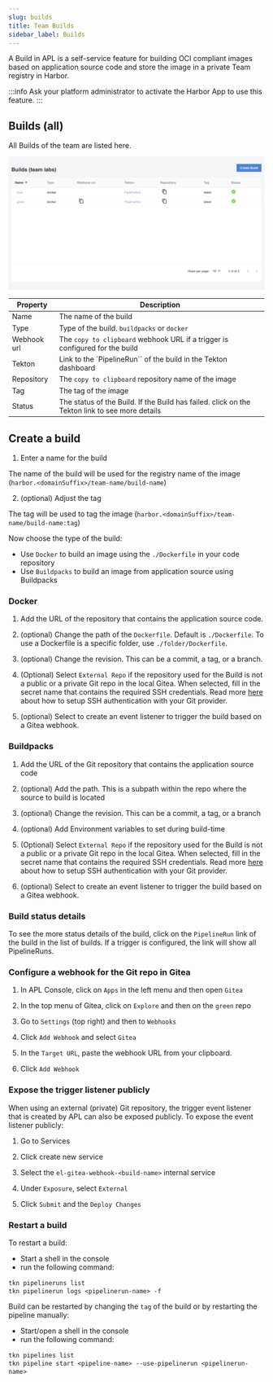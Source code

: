 ```yaml
---
slug: builds
title: Team Builds
sidebar_label: Builds
---
```


<!-- ![Console: new service](img/team-builds.png) -->

A Build in APL is a self-service feature for building OCI compliant images based on application source code and store the image in a private Team registry in Harbor.

:::info
Ask your platform administrator to activate the Harbor App to use this feature.
:::

## Builds (all)

All Builds of the team are listed here.

![Team builds](../../img/team-builds.png)

| Property      | Description                                                     |
| ------------- | --------------------------------------------------------------- |
| Name          | The name of the build                                           |
| Type          | Type of the build. `buildpacks` or `docker`                     |
| Webhook url   | The `copy to clipboard` webhook URL if a trigger is configured for the build |
| Tekton        | Link to the `PipelineRun`` of the build in the Tekton dashboard |
| Repository    | The `copy to clipboard` repository name of the image            |
| Tag           | The tag of the image                                            |
| Status        | The status of the Build. If the Build has failed. click on the Tekton link to see more details |

## Create a build

1. Enter a name for the build

The name of the build will be used for the registry name of the image (`harbor.<domainSuffix>/team-name/build-name`)

2. (optional) Adjust the tag

The tag will be used to tag the image  (`harbor.<domainSuffix>/team-name/build-name:tag`)

Now choose the type of the build:

- Use `Docker` to build an image using the `./Dockerfile` in your code repository
- Use `Buildpacks` to build an image from application source using Buildpacks

### Docker

1. Add the URL of the repository that contains the application source code.

2. (optional) Change the path of the `Dockerfile`. Default is `./Dockerfile`. To use a Dockerfile is a specific folder, use `./folder/Dockerfile`.

3. (optional) Change the revision. This can be a commit, a tag, or a branch.

4. (Optional) Select `External Repo` if the repository used for the Build is not a public or a private Git repo in the local Gitea. When selected, fill in the secret name that contains the required SSH credentials. Read more [here](https://tekton.dev/docs/how-to-guides/clone-repository/#git-authentication) about how to setup SSH authentication with your Git provider.

5. (optional) Select to create an event listener to trigger the build based on a Gitea webhook.

### Buildpacks

1. Add the URL of the Git repository that contains the application source code

2. (optional) Add the path. This is a subpath within the repo where the source to build is located

3. (optional) Change the revision. This can be a commit, a tag, or a branch

4. (optional) Add Environment variables to set during build-time

5. (Optional) Select `External Repo` if the repository used for the Build is not a public or a private Git repo in the local Gitea. When selected, fill in the secret name that contains the required SSH credentials. Read more [here](https://tekton.dev/docs/how-to-guides/clone-repository/#git-authentication) about how to setup SSH authentication with your Git provider.

6. (optional) Select to create an event listener to trigger the build based on a Gitea webhook.

### Build status details

To see the more status details of the build, click on the `PipelineRun` link of the build in the list of builds. If a trigger is configured, the link will show all PipelineRuns.

### Configure a webhook for the Git repo in Gitea

1. In APL Console, click on `Apps` in the left menu and then open `Gitea`

2. In the top menu of Gitea, click on `Explore` and then on the `green` repo

3. Go to `Settings` (top right) and then to `Webhooks`

4. Click `Add Webhook` and select `Gitea`

5. In the `Target URL`, paste the webhook URL from your clipboard.

6. Click `Add Webhook`

### Expose the trigger listener publicly

When using an external (private) Git repository, the trigger event listener that is created by APL can also be exposed publicly. To expose the event listener publicly:

1. Go to Services

2. Click create new service

3. Select the `el-gitea-webhook-<build-name>` internal service

4. Under `Exposure`, select `External`

5. Click `Submit` and the `Deploy Changes`

### Restart a build

To restart a build:

- Start a shell in the console
- run the following command:

```
tkn pipelineruns list
tkn pipelinerun logs <pipelinerun-name> -f
```

Build can be restarted by changing the `tag` of the build or by restarting the pipeline manually:

- Start/open a shell in the console
- run the following command:

```
tkn pipelines list
tkn pipeline start <pipeline-name> --use-pipelinerun <pipelinerun-name>
```


